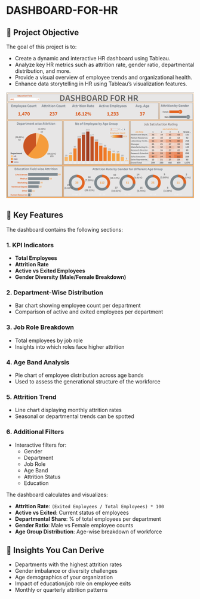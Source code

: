 # DASHBOARD-FOR-HR

## 🎯 Project Objective

The goal of this project is to:

- Create a dynamic and interactive HR dashboard using Tableau.
- Analyze key HR metrics such as attrition rate, gender ratio, departmental distribution, and more.
- Provide a visual overview of employee trends and organizational health.
- Enhance data storytelling in HR using Tableau’s visualization features.

![Image of the Dashoard](HR_DASHBOARD.png)

## 📌 Key Features

The dashboard contains the following sections:

### 1. **KPI Indicators**
- **Total Employees**
- **Attrition Rate**
- **Active vs Exited Employees**
- **Gender Diversity (Male/Female Breakdown)**

### 2. **Department-Wise Distribution**
- Bar chart showing employee count per department
- Comparison of active and exited employees per department

### 3. **Job Role Breakdown**
- Total employees by job role
- Insights into which roles face higher attrition

### 4. **Age Band Analysis**
- Pie chart of employee distribution across age bands
- Used to assess the generational structure of the workforce

### 5. **Attrition Trend**
- Line chart displaying monthly attrition rates
- Seasonal or departmental trends can be spotted

### 6. **Additional Filters**
- Interactive filters for:
  - Gender
  - Department
  - Job Role
  - Age Band
  - Attrition Status
  - Education

The dashboard calculates and visualizes:

- **Attrition Rate**: `(Exited Employees / Total Employees) * 100`
- **Active vs Exited**: Current status of employees
- **Departmental Share**: % of total employees per department
- **Gender Ratio**: Male vs Female employee counts
- **Age Group Distribution**: Age-wise breakdown of workforce

## 🧠 Insights You Can Derive
- Departments with the highest attrition rates
- Gender imbalance or diversity challenges
- Age demographics of your organization
- Impact of education/job role on employee exits
- Monthly or quarterly attrition patterns
